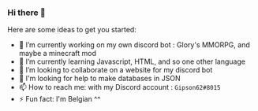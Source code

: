 ### Hi there 👋


Here are some ideas to get you started:

- 🔭 I’m currently working on my own discord bot : Glory's MMORPG, and maybe a minecraft mod
- 🌱 I’m currently learning Javascript, HTML, and so one other language
- 👯 I’m looking to collaborate on a website for my discord bot
- 🤔 I'm looking for help to make databases in JSON
- 📫 How to reach me: with my Discord account : ``Gipson62#8015``
- ⚡ Fun fact: I'm Belgian ^^

